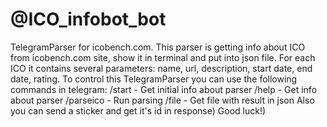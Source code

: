 # @ICO_infobot_bot
TelegramParser for icobench.com.
This parser is getting info about ICO from icobench.com site, show it in terminal and put into json file.
For each ICO it contains several parameters: name, url, description, start date, end date, rating.
To control this TelegramParser you can use the following commands in telegram:
/start - Get initial info about parser
/help - Get info about parser
/parseico - Run parsing
/file - Get file with result in json
Also you can send a sticker and get it's id in response)
Good luck!)
